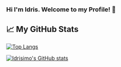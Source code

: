 ### Hi I'm Idris. Welcome to my Profile! 👋 

## &#x1f4c8; My GitHub Stats

[![Top Langs](https://github-readme-stats.vercel.app/api/top-langs/?username=idrisimo&hide=procfile,shell&theme=dark)](https://github.com/anuraghazra/github-readme-stats)

[![Idrisimo's GitHub stats](https://github-readme-stats.vercel.app/api?username=idrisimo&theme=radical)](https://github.com/anuraghazra/github-readme-stats)
